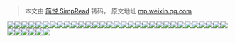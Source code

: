 > 本文由 [简悦 SimpRead](http://ksria.com/simpread/) 转码， 原文地址 [mp.weixin.qq.com](https://mp.weixin.qq.com/s?__biz=MzIyNTY4NjU0OQ==&mid=2247508500&idx=2&sn=f859a5ff97b843c8f51b21bece8940b0&chksm=e879076edf0e8e78a3a2e5397b444bceb888ccedfbc55c2c65f6bf05451f26d1e544ff7d8903&mpshare=1&scene=1&srcid=0817DXCdKlBANLwSfRhl2KLX&sharer_sharetime=1629189037848&sharer_shareid=7fece245937ac96f04f0fb8e1311fff1#rd)

![](https://mmbiz.qpic.cn/mmbiz_jpg/dwoMQBQlZ1TysVg7zZakmU4ibW6rzoc14kxqRo8unUV5FRCYzvK0ekIyyfZl1ZaYfJFgBYXdvGoPBK4Xx96DGEw/640?wx_fmt=jpeg)![](https://mmbiz.qpic.cn/mmbiz_jpg/dwoMQBQlZ1TysVg7zZakmU4ibW6rzoc14X4yelOiaZpUB9P81gknw6bYiaAoaaCYkbTpc9hBPB7875VCfic2IEib4Ow/640?wx_fmt=jpeg)![](https://mmbiz.qpic.cn/mmbiz_jpg/dwoMQBQlZ1TysVg7zZakmU4ibW6rzoc14tnfc0aAlVESVb4iaMKAQnBhqwcgawXbo6PNJwPt6EWTvAYYAL9YzoWA/640?wx_fmt=jpeg)![](https://mmbiz.qpic.cn/mmbiz_jpg/dwoMQBQlZ1TysVg7zZakmU4ibW6rzoc14xGSg6g0D1zHlWqC8cicNIj5GkdBEhiauoxdWdGsxBdb0z5fuNtQ6wQ2Q/640?wx_fmt=jpeg)![](https://mmbiz.qpic.cn/mmbiz_jpg/dwoMQBQlZ1TysVg7zZakmU4ibW6rzoc14H1mMEbr22L0qw5ibYibpsy13Gwcf0ibGaYB7uh4pKH2K93gC9oNs4hJIA/640?wx_fmt=jpeg)![](https://mmbiz.qpic.cn/mmbiz_jpg/dwoMQBQlZ1TysVg7zZakmU4ibW6rzoc14cQhMTBSQiafQGGa6LwCuGibxXcwzSyibjpcYQ2DogPlD2kVwbrqMKtGAg/640?wx_fmt=jpeg)![](https://mmbiz.qpic.cn/mmbiz_jpg/dwoMQBQlZ1TysVg7zZakmU4ibW6rzoc14icWrvpnFsZVw8Zlic88ZEkPBicLlcThl3vt3O7zwiaVwo2j5lAY5sMQ1Ig/640?wx_fmt=jpeg)![](https://mmbiz.qpic.cn/mmbiz_jpg/dwoMQBQlZ1TysVg7zZakmU4ibW6rzoc14oyLIEoSaENBmC8OEmDLUpeKdFbbWFdyCKwCpGvakalpDiaAGcAicXTicw/640?wx_fmt=jpeg)![](https://mmbiz.qpic.cn/mmbiz_jpg/dwoMQBQlZ1TysVg7zZakmU4ibW6rzoc14mhCVvcibueSNS0iaBFe3dSJlUQU2BmSVgw9aTicIzO22u8ibKrHLvL5l5Q/640?wx_fmt=jpeg)![](https://mmbiz.qpic.cn/mmbiz_jpg/dwoMQBQlZ1TysVg7zZakmU4ibW6rzoc14jrUzCCmKEdiccg7CwCphVuHKKaae3vs4x8SSgxMiajlMklU8licAzyBGg/640?wx_fmt=jpeg)![](https://mmbiz.qpic.cn/mmbiz_jpg/dwoMQBQlZ1TysVg7zZakmU4ibW6rzoc14ial8IcZ4p3g9TCwCjfS7BuicUqIRzGl1iaQgS1AdSIYzjRJRnBSx8t7Cg/640?wx_fmt=jpeg)![](https://mmbiz.qpic.cn/mmbiz_jpg/dwoMQBQlZ1TysVg7zZakmU4ibW6rzoc14iaELL6D4mSMSUpKsEvzFZ90KicUhQoh9Yqfwc00pnwrLITJC9DV9Zic1g/640?wx_fmt=jpeg)![](https://mmbiz.qpic.cn/mmbiz_jpg/dwoMQBQlZ1TysVg7zZakmU4ibW6rzoc14o0SfnfyN1H1iaQZibLsjchPKKL6jPFXczmN24UqbEc99kGenLBRic2R0A/640?wx_fmt=jpeg)![](https://mmbiz.qpic.cn/mmbiz_jpg/dwoMQBQlZ1TysVg7zZakmU4ibW6rzoc14ztj2WWUNcaAIldRBHWcxqKmpmIJRggM5vCvKRV3r45BpgSBM5mhpfg/640?wx_fmt=jpeg)![](https://mmbiz.qpic.cn/mmbiz_jpg/dwoMQBQlZ1TysVg7zZakmU4ibW6rzoc14GMvZcpfk5t04LZJQejudckMu3na4AhOw0nZODoJATgM3ZGh4aP8T2w/640?wx_fmt=jpeg)![](https://mmbiz.qpic.cn/mmbiz_jpg/dwoMQBQlZ1TysVg7zZakmU4ibW6rzoc14I7fYZof5qYQyCLbQnJATqcNMN3XVpSvYcibNT6ZxIVp66Sm2VgyXR0g/640?wx_fmt=jpeg)![](https://mmbiz.qpic.cn/mmbiz_jpg/dwoMQBQlZ1TysVg7zZakmU4ibW6rzoc14tg5jOp0T4prV6icysMQDweMgQUPiayvqZjDmeVtbMBXJcBcxNeicT33wQ/640?wx_fmt=jpeg)![](https://mmbiz.qpic.cn/mmbiz_jpg/dwoMQBQlZ1TysVg7zZakmU4ibW6rzoc14X5Hty0z0Ff3biaj8IhVCUeGN1zebbAjQPiciacYszSBYTW0WGOicvianLsg/640?wx_fmt=jpeg)![](https://mmbiz.qpic.cn/mmbiz_jpg/dwoMQBQlZ1TysVg7zZakmU4ibW6rzoc14jy7Pia8g7TaYf0jXoDEwd2qwooqzth4cLBNolMhV89NbKocC9HMvJcQ/640?wx_fmt=jpeg)![](https://mmbiz.qpic.cn/mmbiz_jpg/dwoMQBQlZ1TysVg7zZakmU4ibW6rzoc14VL7wFrNdyreLicz21WFichQwmBUoXy9W0beozicABdpiauKlWicBLUl6CXw/640?wx_fmt=jpeg)![](https://mmbiz.qpic.cn/mmbiz_jpg/dwoMQBQlZ1TysVg7zZakmU4ibW6rzoc14tia1gibZWHple7icJicLJNV2ct6zU82KF2P2jFI4tOwfgY9iasV5hqmb6ZQ/640?wx_fmt=jpeg)![](https://mmbiz.qpic.cn/mmbiz_jpg/dwoMQBQlZ1TysVg7zZakmU4ibW6rzoc14AOhFZ67HcnBqE8YhenButKcbqKZMQzVTZfJXHDwkYueMjsbSztHCbw/640?wx_fmt=jpeg)![](https://mmbiz.qpic.cn/mmbiz_jpg/dwoMQBQlZ1TysVg7zZakmU4ibW6rzoc14nWXp7Lx8j2ibYJHmFRPfzia0AOk7rnHib1L03Xmr1vXDoTXpPvW1D9oRQ/640?wx_fmt=jpeg)![](https://mmbiz.qpic.cn/mmbiz_jpg/dwoMQBQlZ1TysVg7zZakmU4ibW6rzoc14Hmb3wt8Eopbzyzr9RwNrnXo0dLV3kEWMI6YiaX5zpvDAMXcLvlaMDmQ/640?wx_fmt=jpeg)![](https://mmbiz.qpic.cn/mmbiz_jpg/dwoMQBQlZ1TysVg7zZakmU4ibW6rzoc14dVdmq2TkFYT4BQAMw9H9ia4ramQbyJER1l1zoicdPxvXuibjMuVU7uqEg/640?wx_fmt=jpeg)![](https://mmbiz.qpic.cn/mmbiz_jpg/dwoMQBQlZ1TysVg7zZakmU4ibW6rzoc14DCseJtudQb6GHvpVfhT5L3mibZpatgWicISZgQu8tJ7xJhUEwD0mbJfw/640?wx_fmt=jpeg)![](https://mmbiz.qpic.cn/mmbiz_jpg/dwoMQBQlZ1TysVg7zZakmU4ibW6rzoc14E2suN9kl8STTRjEDZ1wZbGsILPcOmO4OOpTbNFRxWbQctUCYd54QGQ/640?wx_fmt=jpeg)![](https://mmbiz.qpic.cn/mmbiz_jpg/dwoMQBQlZ1TysVg7zZakmU4ibW6rzoc149SO5qkz2RN5hiaGpGtQhbC0B9Y4uXAb9nfKiaWOibFpqe1bw8KhCcj5bw/640?wx_fmt=jpeg)![](https://mmbiz.qpic.cn/mmbiz_jpg/dwoMQBQlZ1TysVg7zZakmU4ibW6rzoc14bpak3H2efyOLVffjhb3YHMichicZcx9flkkunGpo1Rhmcsfp4N4XCVGQ/640?wx_fmt=jpeg)![](https://mmbiz.qpic.cn/mmbiz_jpg/dwoMQBQlZ1TysVg7zZakmU4ibW6rzoc14CsMPT4eiaZpRdjqYb2tjuRM4rhHVcZ9x3yNjotia7TKSQqEoBDpGhINw/640?wx_fmt=jpeg)![](https://mmbiz.qpic.cn/mmbiz_jpg/dwoMQBQlZ1TysVg7zZakmU4ibW6rzoc14MkZwEyOQeHAoibEf0K3y5FnBHib754niavpIsicCj6hnicDGAVXichbfsW1Q/640?wx_fmt=jpeg)![](https://mmbiz.qpic.cn/mmbiz_jpg/dwoMQBQlZ1TysVg7zZakmU4ibW6rzoc14ubQK6K4IR9WkbumfIxc0t5DC5yFZqw84zVNbor1g7aJ60NZCyzGCXw/640?wx_fmt=jpeg)![](https://mmbiz.qpic.cn/mmbiz_jpg/dwoMQBQlZ1TysVg7zZakmU4ibW6rzoc14xuIV3UqiadcHyTPy3DfjmR6dibOrualaN7n9YMwxLQHSIqIFibzvpEZUg/640?wx_fmt=jpeg)![](https://mmbiz.qpic.cn/mmbiz_jpg/dwoMQBQlZ1TysVg7zZakmU4ibW6rzoc14RibJRZUJhcDpWlwdeXEEELjfIUVORx7h5GWTGI0IpxLI0LPuCnTGjlg/640?wx_fmt=jpeg)![](https://mmbiz.qpic.cn/mmbiz_jpg/dwoMQBQlZ1TysVg7zZakmU4ibW6rzoc14J8UpAW0JPZw0WfP8CyCIJxx12VZBAoplwttQUicH036HE8hI0TjaMkg/640?wx_fmt=jpeg)![](https://mmbiz.qpic.cn/mmbiz_jpg/dwoMQBQlZ1TysVg7zZakmU4ibW6rzoc14ZtInc0KZNrPyibrRttfAmAiaXBEc42WrL5xHb3rHmceyRGRTgb2W6t4g/640?wx_fmt=jpeg)![](https://mmbiz.qpic.cn/mmbiz_jpg/dwoMQBQlZ1TysVg7zZakmU4ibW6rzoc14DmpKVCgW4maXmiaJ5q2waXEnRuIQeUZzNqI58xfrdcia6CMQuvfcPvUw/640?wx_fmt=jpeg)